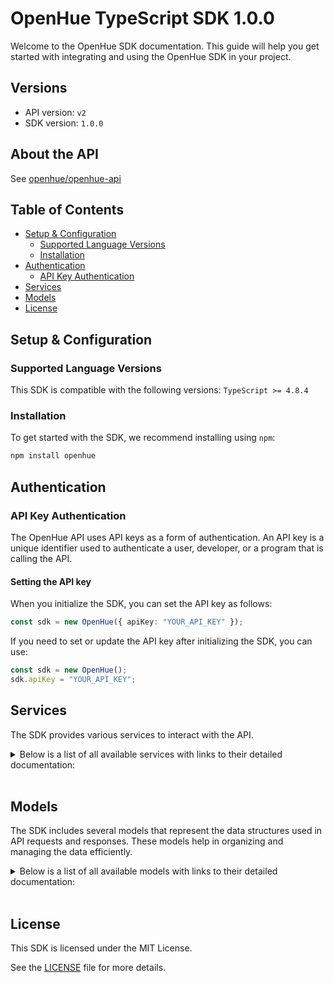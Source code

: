 # OpenHue TypeScript SDK 1.0.0

Welcome to the OpenHue SDK documentation. This guide will help you get started with integrating and using the OpenHue SDK in your project.

## Versions

- API version: `v2`
- SDK version: `1.0.0`

## About the API

See [openhue/openhue-api](https://github.com/openhue/openhue-api)

## Table of Contents

- [Setup & Configuration](#setup--configuration)
  - [Supported Language Versions](#supported-language-versions)
  - [Installation](#installation)
- [Authentication](#authentication)
  - [API Key Authentication](#api-key-authentication)
- [Services](#services)
- [Models](#models)
- [License](#license)

## Setup & Configuration

### Supported Language Versions

This SDK is compatible with the following versions: `TypeScript >= 4.8.4`

### Installation

To get started with the SDK, we recommend installing using `npm`:

```bash
npm install openhue
```

## Authentication

### API Key Authentication

The OpenHue API uses API keys as a form of authentication. An API key is a unique identifier used to authenticate a user, developer, or a program that is calling the API.

#### Setting the API key

When you initialize the SDK, you can set the API key as follows:

```ts
const sdk = new OpenHue({ apiKey: "YOUR_API_KEY" });
```

If you need to set or update the API key after initializing the SDK, you can use:

```ts
const sdk = new OpenHue();
sdk.apiKey = "YOUR_API_KEY";
```

## Services

The SDK provides various services to interact with the API.

<details> 
<summary>Below is a list of all available services with links to their detailed documentation:</summary>

| Name                                                                 |
| :------------------------------------------------------------------- |
| [AuthService](documentation/services/AuthService.md)                 |
| [ResourceService](documentation/services/ResourceService.md)         |
| [DeviceService](documentation/services/DeviceService.md)             |
| [DevicePowerService](documentation/services/DevicePowerService.md)   |
| [LightService](documentation/services/LightService.md)               |
| [LightLevelService](documentation/services/LightLevelService.md)     |
| [MotionService](documentation/services/MotionService.md)             |
| [GroupedLightService](documentation/services/GroupedLightService.md) |
| [BridgeService](documentation/services/BridgeService.md)             |
| [BridgeHomeService](documentation/services/BridgeHomeService.md)     |
| [SceneService](documentation/services/SceneService.md)               |
| [RoomService](documentation/services/RoomService.md)                 |
| [ZoneService](documentation/services/ZoneService.md)                 |
| [TemperatureService](documentation/services/TemperatureService.md)   |

</details>
<br/>

## Models

The SDK includes several models that represent the data structures used in API requests and responses. These models help in organizing and managing the data efficiently.

<details> 
<summary>Below is a list of all available models with links to their detailed documentation:</summary>

| Name                                                                                                               | Description                                                                                                                                                                                                                                                                                                                                                                                                                                                                                           |
| :----------------------------------------------------------------------------------------------------------------- | :---------------------------------------------------------------------------------------------------------------------------------------------------------------------------------------------------------------------------------------------------------------------------------------------------------------------------------------------------------------------------------------------------------------------------------------------------------------------------------------------------- |
| [AuthenticateRequest](documentation/models/AuthenticateRequest.md)                                                 |                                                                                                                                                                                                                                                                                                                                                                                                                                                                                                       |
| [Response](documentation/models/Response.md)                                                                       |                                                                                                                                                                                                                                                                                                                                                                                                                                                                                                       |
| [GetResourcesOkResponse](documentation/models/GetResourcesOkResponse.md)                                           |                                                                                                                                                                                                                                                                                                                                                                                                                                                                                                       |
| [GetDevicesOkResponse](documentation/models/GetDevicesOkResponse.md)                                               |                                                                                                                                                                                                                                                                                                                                                                                                                                                                                                       |
| [GetDeviceOkResponse](documentation/models/GetDeviceOkResponse.md)                                                 |                                                                                                                                                                                                                                                                                                                                                                                                                                                                                                       |
| [DevicePut](documentation/models/DevicePut.md)                                                                     |                                                                                                                                                                                                                                                                                                                                                                                                                                                                                                       |
| [UpdateDeviceOkResponse](documentation/models/UpdateDeviceOkResponse.md)                                           |                                                                                                                                                                                                                                                                                                                                                                                                                                                                                                       |
| [DeleteDeviceOkResponse](documentation/models/DeleteDeviceOkResponse.md)                                           |                                                                                                                                                                                                                                                                                                                                                                                                                                                                                                       |
| [GetDevicePowersOkResponse](documentation/models/GetDevicePowersOkResponse.md)                                     |                                                                                                                                                                                                                                                                                                                                                                                                                                                                                                       |
| [GetDevicePowerOkResponse](documentation/models/GetDevicePowerOkResponse.md)                                       |                                                                                                                                                                                                                                                                                                                                                                                                                                                                                                       |
| [GetLightsOkResponse](documentation/models/GetLightsOkResponse.md)                                                 |                                                                                                                                                                                                                                                                                                                                                                                                                                                                                                       |
| [GetLightOkResponse](documentation/models/GetLightOkResponse.md)                                                   |                                                                                                                                                                                                                                                                                                                                                                                                                                                                                                       |
| [LightPut](documentation/models/LightPut.md)                                                                       |                                                                                                                                                                                                                                                                                                                                                                                                                                                                                                       |
| [UpdateLightOkResponse](documentation/models/UpdateLightOkResponse.md)                                             |                                                                                                                                                                                                                                                                                                                                                                                                                                                                                                       |
| [GetLightLevelsOkResponse](documentation/models/GetLightLevelsOkResponse.md)                                       |                                                                                                                                                                                                                                                                                                                                                                                                                                                                                                       |
| [GetLightLevelOkResponse](documentation/models/GetLightLevelOkResponse.md)                                         |                                                                                                                                                                                                                                                                                                                                                                                                                                                                                                       |
| [LightLevelPut](documentation/models/LightLevelPut.md)                                                             |                                                                                                                                                                                                                                                                                                                                                                                                                                                                                                       |
| [UpdateLightLevelOkResponse](documentation/models/UpdateLightLevelOkResponse.md)                                   |                                                                                                                                                                                                                                                                                                                                                                                                                                                                                                       |
| [GetMotionSensorsOkResponse](documentation/models/GetMotionSensorsOkResponse.md)                                   |                                                                                                                                                                                                                                                                                                                                                                                                                                                                                                       |
| [GetMotionSensorOkResponse](documentation/models/GetMotionSensorOkResponse.md)                                     |                                                                                                                                                                                                                                                                                                                                                                                                                                                                                                       |
| [MotionPut](documentation/models/MotionPut.md)                                                                     |                                                                                                                                                                                                                                                                                                                                                                                                                                                                                                       |
| [UpdateMotionSensorOkResponse](documentation/models/UpdateMotionSensorOkResponse.md)                               |                                                                                                                                                                                                                                                                                                                                                                                                                                                                                                       |
| [GetGroupedLightsOkResponse](documentation/models/GetGroupedLightsOkResponse.md)                                   |                                                                                                                                                                                                                                                                                                                                                                                                                                                                                                       |
| [GetGroupedLightOkResponse](documentation/models/GetGroupedLightOkResponse.md)                                     |                                                                                                                                                                                                                                                                                                                                                                                                                                                                                                       |
| [GroupedLightPut](documentation/models/GroupedLightPut.md)                                                         |                                                                                                                                                                                                                                                                                                                                                                                                                                                                                                       |
| [UpdateGroupedLightOkResponse](documentation/models/UpdateGroupedLightOkResponse.md)                               |                                                                                                                                                                                                                                                                                                                                                                                                                                                                                                       |
| [GetBridgesOkResponse](documentation/models/GetBridgesOkResponse.md)                                               |                                                                                                                                                                                                                                                                                                                                                                                                                                                                                                       |
| [GetBridgeOkResponse](documentation/models/GetBridgeOkResponse.md)                                                 |                                                                                                                                                                                                                                                                                                                                                                                                                                                                                                       |
| [BridgePut](documentation/models/BridgePut.md)                                                                     |                                                                                                                                                                                                                                                                                                                                                                                                                                                                                                       |
| [UpdateBridgeOkResponse](documentation/models/UpdateBridgeOkResponse.md)                                           |                                                                                                                                                                                                                                                                                                                                                                                                                                                                                                       |
| [GetBridgeHomesOkResponse](documentation/models/GetBridgeHomesOkResponse.md)                                       |                                                                                                                                                                                                                                                                                                                                                                                                                                                                                                       |
| [GetBridgeHomeOkResponse](documentation/models/GetBridgeHomeOkResponse.md)                                         |                                                                                                                                                                                                                                                                                                                                                                                                                                                                                                       |
| [GetScenesOkResponse](documentation/models/GetScenesOkResponse.md)                                                 |                                                                                                                                                                                                                                                                                                                                                                                                                                                                                                       |
| [ScenePost](documentation/models/ScenePost.md)                                                                     |                                                                                                                                                                                                                                                                                                                                                                                                                                                                                                       |
| [CreateSceneOkResponse](documentation/models/CreateSceneOkResponse.md)                                             |                                                                                                                                                                                                                                                                                                                                                                                                                                                                                                       |
| [GetSceneOkResponse](documentation/models/GetSceneOkResponse.md)                                                   |                                                                                                                                                                                                                                                                                                                                                                                                                                                                                                       |
| [ScenePut](documentation/models/ScenePut.md)                                                                       |                                                                                                                                                                                                                                                                                                                                                                                                                                                                                                       |
| [UpdateSceneOkResponse](documentation/models/UpdateSceneOkResponse.md)                                             |                                                                                                                                                                                                                                                                                                                                                                                                                                                                                                       |
| [DeleteSceneOkResponse](documentation/models/DeleteSceneOkResponse.md)                                             |                                                                                                                                                                                                                                                                                                                                                                                                                                                                                                       |
| [GetRoomsOkResponse](documentation/models/GetRoomsOkResponse.md)                                                   |                                                                                                                                                                                                                                                                                                                                                                                                                                                                                                       |
| [RoomPut](documentation/models/RoomPut.md)                                                                         |                                                                                                                                                                                                                                                                                                                                                                                                                                                                                                       |
| [CreateRoomOkResponse](documentation/models/CreateRoomOkResponse.md)                                               |                                                                                                                                                                                                                                                                                                                                                                                                                                                                                                       |
| [GetRoomOkResponse](documentation/models/GetRoomOkResponse.md)                                                     |                                                                                                                                                                                                                                                                                                                                                                                                                                                                                                       |
| [UpdateRoomOkResponse](documentation/models/UpdateRoomOkResponse.md)                                               |                                                                                                                                                                                                                                                                                                                                                                                                                                                                                                       |
| [DeleteRoomOkResponse](documentation/models/DeleteRoomOkResponse.md)                                               |                                                                                                                                                                                                                                                                                                                                                                                                                                                                                                       |
| [GetZonesOkResponse](documentation/models/GetZonesOkResponse.md)                                                   |                                                                                                                                                                                                                                                                                                                                                                                                                                                                                                       |
| [CreateZoneOkResponse](documentation/models/CreateZoneOkResponse.md)                                               |                                                                                                                                                                                                                                                                                                                                                                                                                                                                                                       |
| [GetZoneOkResponse](documentation/models/GetZoneOkResponse.md)                                                     |                                                                                                                                                                                                                                                                                                                                                                                                                                                                                                       |
| [UpdateZoneOkResponse](documentation/models/UpdateZoneOkResponse.md)                                               |                                                                                                                                                                                                                                                                                                                                                                                                                                                                                                       |
| [DeleteZoneOkResponse](documentation/models/DeleteZoneOkResponse.md)                                               |                                                                                                                                                                                                                                                                                                                                                                                                                                                                                                       |
| [GetTemperaturesOkResponse](documentation/models/GetTemperaturesOkResponse.md)                                     |                                                                                                                                                                                                                                                                                                                                                                                                                                                                                                       |
| [GetTemperatureOkResponse](documentation/models/GetTemperatureOkResponse.md)                                       |                                                                                                                                                                                                                                                                                                                                                                                                                                                                                                       |
| [TemperaturePut](documentation/models/TemperaturePut.md)                                                           |                                                                                                                                                                                                                                                                                                                                                                                                                                                                                                       |
| [UpdateTemperatureOkResponse](documentation/models/UpdateTemperatureOkResponse.md)                                 |                                                                                                                                                                                                                                                                                                                                                                                                                                                                                                       |
| [Success](documentation/models/Success.md)                                                                         |                                                                                                                                                                                                                                                                                                                                                                                                                                                                                                       |
| [ResponseError](documentation/models/ResponseError.md)                                                             |                                                                                                                                                                                                                                                                                                                                                                                                                                                                                                       |
| [Error](documentation/models/Error.md)                                                                             |                                                                                                                                                                                                                                                                                                                                                                                                                                                                                                       |
| [ResourceGet](documentation/models/ResourceGet.md)                                                                 |                                                                                                                                                                                                                                                                                                                                                                                                                                                                                                       |
| [ResourceGetType](documentation/models/ResourceGetType.md)                                                         | Type of the supported resources                                                                                                                                                                                                                                                                                                                                                                                                                                                                       |
| [ResourceIdentifier](documentation/models/ResourceIdentifier.md)                                                   |                                                                                                                                                                                                                                                                                                                                                                                                                                                                                                       |
| [Rtype](documentation/models/Rtype.md)                                                                             | The type of the referenced resource                                                                                                                                                                                                                                                                                                                                                                                                                                                                   |
| [DeviceGet](documentation/models/DeviceGet.md)                                                                     |                                                                                                                                                                                                                                                                                                                                                                                                                                                                                                       |
| [DeviceGetType](documentation/models/DeviceGetType.md)                                                             |                                                                                                                                                                                                                                                                                                                                                                                                                                                                                                       |
| [ProductData](documentation/models/ProductData.md)                                                                 |                                                                                                                                                                                                                                                                                                                                                                                                                                                                                                       |
| [DeviceGetMetadata](documentation/models/DeviceGetMetadata.md)                                                     |                                                                                                                                                                                                                                                                                                                                                                                                                                                                                                       |
| [DeviceGetUsertest](documentation/models/DeviceGetUsertest.md)                                                     |                                                                                                                                                                                                                                                                                                                                                                                                                                                                                                       |
| [ProductArchetype](documentation/models/ProductArchetype.md)                                                       | The default archetype given by manufacturer. Can be changed by user.                                                                                                                                                                                                                                                                                                                                                                                                                                  |
| [UsertestStatus](documentation/models/UsertestStatus.md)                                                           |                                                                                                                                                                                                                                                                                                                                                                                                                                                                                                       |
| [DevicePutType](documentation/models/DevicePutType.md)                                                             |                                                                                                                                                                                                                                                                                                                                                                                                                                                                                                       |
| [DevicePutMetadata](documentation/models/DevicePutMetadata.md)                                                     |                                                                                                                                                                                                                                                                                                                                                                                                                                                                                                       |
| [Identify](documentation/models/Identify.md)                                                                       |                                                                                                                                                                                                                                                                                                                                                                                                                                                                                                       |
| [DevicePutUsertest](documentation/models/DevicePutUsertest.md)                                                     |                                                                                                                                                                                                                                                                                                                                                                                                                                                                                                       |
| [IdentifyAction](documentation/models/IdentifyAction.md)                                                           | Triggers a visual identification sequence, current implemented as (which can change in the future):<br/>Bridge performs Zigbee LED identification cycles for 5 seconds Lights perform one breathe cycle Sensors<br/>perform LED identification cycles for 15 seconds<br/>                                                                                                                                                                                                                             |
| [DevicePowerGet](documentation/models/DevicePowerGet.md)                                                           |                                                                                                                                                                                                                                                                                                                                                                                                                                                                                                       |
| [PowerState](documentation/models/PowerState.md)                                                                   |                                                                                                                                                                                                                                                                                                                                                                                                                                                                                                       |
| [BatteryState](documentation/models/BatteryState.md)                                                               | Status of the power source of a device, only for battery powered devices.<br/><br/>- `normal` – battery level is sufficient<br/>- `low` – battery level low, some features (e.g. software update) might stop working, please change battery soon<br/>- `critical` – battery level critical, device can fail any moment<br/>                                                                                                                                                                           |
| [LightGet](documentation/models/LightGet.md)                                                                       |                                                                                                                                                                                                                                                                                                                                                                                                                                                                                                       |
| [LightGetMetadata](documentation/models/LightGetMetadata.md)                                                       | Deprecated, use metadata on device level                                                                                                                                                                                                                                                                                                                                                                                                                                                              |
| [On](documentation/models/On.md)                                                                                   |                                                                                                                                                                                                                                                                                                                                                                                                                                                                                                       |
| [LightGetDimming](documentation/models/LightGetDimming.md)                                                         |                                                                                                                                                                                                                                                                                                                                                                                                                                                                                                       |
| [LightGetColorTemperature](documentation/models/LightGetColorTemperature.md)                                       |                                                                                                                                                                                                                                                                                                                                                                                                                                                                                                       |
| [LightGetColor](documentation/models/LightGetColor.md)                                                             |                                                                                                                                                                                                                                                                                                                                                                                                                                                                                                       |
| [LightGetDynamics](documentation/models/LightGetDynamics.md)                                                       |                                                                                                                                                                                                                                                                                                                                                                                                                                                                                                       |
| [LightGetSignaling](documentation/models/LightGetSignaling.md)                                                     | Feature containing signaling properties.                                                                                                                                                                                                                                                                                                                                                                                                                                                              |
| [LightGetMode](documentation/models/LightGetMode.md)                                                               |                                                                                                                                                                                                                                                                                                                                                                                                                                                                                                       |
| [LightGetGradient](documentation/models/LightGetGradient.md)                                                       |                                                                                                                                                                                                                                                                                                                                                                                                                                                                                                       |
| [LightGetEffects](documentation/models/LightGetEffects.md)                                                         | Basic feature containing effect properties.                                                                                                                                                                                                                                                                                                                                                                                                                                                           |
| [LightGetTimedEffects](documentation/models/LightGetTimedEffects.md)                                               | Basic feature containing timed effect properties.                                                                                                                                                                                                                                                                                                                                                                                                                                                     |
| [LightGetPowerup](documentation/models/LightGetPowerup.md)                                                         | Feature containing properties to configure powerup behaviour of a lightsource.                                                                                                                                                                                                                                                                                                                                                                                                                        |
| [LightArchetype](documentation/models/LightArchetype.md)                                                           | Light archetype                                                                                                                                                                                                                                                                                                                                                                                                                                                                                       |
| [MirekSchema](documentation/models/MirekSchema.md)                                                                 |                                                                                                                                                                                                                                                                                                                                                                                                                                                                                                       |
| [GamutPosition](documentation/models/GamutPosition.md)                                                             | CIE XY gamut position                                                                                                                                                                                                                                                                                                                                                                                                                                                                                 |
| [Gamut](documentation/models/Gamut.md)                                                                             | Color gamut of color bulb. Some bulbs do not properly return the Gamut information. In this case this is not present.                                                                                                                                                                                                                                                                                                                                                                                 |
| [GamutType](documentation/models/GamutType.md)                                                                     | The gammut types supported by hue – A Gamut of early Philips color-only products – B Limited gamut of first Hue color products – C Richer color gamut of Hue white and color ambiance products – other Color gamut of non-hue products with non-hue gamuts resp w/o gamut                                                                                                                                                                                                                             |
| [SupportedDynamicStatus](documentation/models/SupportedDynamicStatus.md)                                           | Current status of the lamp with dynamics.                                                                                                                                                                                                                                                                                                                                                                                                                                                             |
| [SupportedSignals](documentation/models/SupportedSignals.md)                                                       | Indicates which signal is currently active.                                                                                                                                                                                                                                                                                                                                                                                                                                                           |
| [Color](documentation/models/Color.md)                                                                             |                                                                                                                                                                                                                                                                                                                                                                                                                                                                                                       |
| [SupportedGradientMode](documentation/models/SupportedGradientMode.md)                                             | Mode in which the points are currently being deployed. If not provided during PUT/POST it will be defaulted to interpolated_palette                                                                                                                                                                                                                                                                                                                                                                   |
| [SupportedEffects](documentation/models/SupportedEffects.md)                                                       |                                                                                                                                                                                                                                                                                                                                                                                                                                                                                                       |
| [SupportedTimedEffects](documentation/models/SupportedTimedEffects.md)                                             | Current status values the light is in regarding timed effects                                                                                                                                                                                                                                                                                                                                                                                                                                         |
| [PowerupPreset_1](documentation/models/PowerupPreset1.md)                                                          | When setting the custom preset the additional properties can be set. For all other presets, no other properties can be included.                                                                                                                                                                                                                                                                                                                                                                      |
| [PowerupOn_1](documentation/models/PowerupOn1.md)                                                                  |                                                                                                                                                                                                                                                                                                                                                                                                                                                                                                       |
| [PowerupDimming_1](documentation/models/PowerupDimming1.md)                                                        |                                                                                                                                                                                                                                                                                                                                                                                                                                                                                                       |
| [OnMode_1](documentation/models/OnMode1.md)                                                                        | State to activate after powerup.<br/>On will use the value specified in the “on” property.<br/>When setting mode “on”, the on property must be included.<br/>Toggle will alternate between on and off on each subsequent power toggle.<br/>Previous will return to the state it was in before powering off.<br/>                                                                                                                                                                                      |
| [DimmingMode_1](documentation/models/DimmingMode1.md)                                                              | Dimming will set the brightness to the specified value after power up.<br/>When setting mode “dimming”, the dimming property must be included.<br/>Previous will set brightness to the state it was in before powering off.<br/>                                                                                                                                                                                                                                                                      |
| [Dimming](documentation/models/Dimming.md)                                                                         |                                                                                                                                                                                                                                                                                                                                                                                                                                                                                                       |
| [DimmingColor_1](documentation/models/DimmingColor1.md)                                                            |                                                                                                                                                                                                                                                                                                                                                                                                                                                                                                       |
| [ColorMode_1](documentation/models/ColorMode1.md)                                                                  | State to activate after powerup. Availability of “color_temperature” and “color” modes depend on the capabilities of the lamp. Colortemperature will set the colortemperature to the specified value after power up. When setting color_temperature, the color_temperature property must be included Color will set the color tot he specified value after power up. When setting color mode, the color property must be included Previous will set color to the state it was in before powering off. |
| [ColorColorTemperature_1](documentation/models/ColorColorTemperature1.md)                                          |                                                                                                                                                                                                                                                                                                                                                                                                                                                                                                       |
| [DimmingDelta](documentation/models/DimmingDelta.md)                                                               |                                                                                                                                                                                                                                                                                                                                                                                                                                                                                                       |
| [ColorTemperature](documentation/models/ColorTemperature.md)                                                       |                                                                                                                                                                                                                                                                                                                                                                                                                                                                                                       |
| [ColorTemperatureDelta](documentation/models/ColorTemperatureDelta.md)                                             |                                                                                                                                                                                                                                                                                                                                                                                                                                                                                                       |
| [Dynamics](documentation/models/Dynamics.md)                                                                       |                                                                                                                                                                                                                                                                                                                                                                                                                                                                                                       |
| [Alert](documentation/models/Alert.md)                                                                             | Joined alert control                                                                                                                                                                                                                                                                                                                                                                                                                                                                                  |
| [Signaling](documentation/models/Signaling.md)                                                                     | Feature containing basic signaling properties.                                                                                                                                                                                                                                                                                                                                                                                                                                                        |
| [LightPutMode](documentation/models/LightPutMode.md)                                                               |                                                                                                                                                                                                                                                                                                                                                                                                                                                                                                       |
| [Gradient](documentation/models/Gradient.md)                                                                       | Basic feature containing gradient properties.                                                                                                                                                                                                                                                                                                                                                                                                                                                         |
| [Effects](documentation/models/Effects.md)                                                                         | Basic feature containing effect properties.                                                                                                                                                                                                                                                                                                                                                                                                                                                           |
| [LightPutTimedEffects](documentation/models/LightPutTimedEffects.md)                                               | Basic feature containing timed effect properties.                                                                                                                                                                                                                                                                                                                                                                                                                                                     |
| [Powerup](documentation/models/Powerup.md)                                                                         | Feature containing properties to configure powerup behaviour of a lightsource.                                                                                                                                                                                                                                                                                                                                                                                                                        |
| [DimmingDeltaAction](documentation/models/DimmingDeltaAction.md)                                                   |                                                                                                                                                                                                                                                                                                                                                                                                                                                                                                       |
| [ColorTemperatureDeltaAction](documentation/models/ColorTemperatureDeltaAction.md)                                 |                                                                                                                                                                                                                                                                                                                                                                                                                                                                                                       |
| [Signal](documentation/models/Signal.md)                                                                           | - `no_signal`: No signal is active. Write “no_signal” to stop active signal.<br/>- `on_off`: Toggles between max brightness and Off in fixed color.<br/>- `on_off_color`: Toggles between off and max brightness with color provided.<br/>- `alternating`: Alternates between 2 provided colors.<br/>                                                                                                                                                                                                 |
| [PowerupPreset_2](documentation/models/PowerupPreset2.md)                                                          | When setting the custom preset the additional properties can be set. For all other presets, no other properties can be included.                                                                                                                                                                                                                                                                                                                                                                      |
| [PowerupOn_2](documentation/models/PowerupOn2.md)                                                                  |                                                                                                                                                                                                                                                                                                                                                                                                                                                                                                       |
| [PowerupDimming_2](documentation/models/PowerupDimming2.md)                                                        |                                                                                                                                                                                                                                                                                                                                                                                                                                                                                                       |
| [OnMode_2](documentation/models/OnMode2.md)                                                                        | State to activate after powerup.<br/>On will use the value specified in the “on” property.<br/>When setting mode “on”, the on property must be included.<br/>Toggle will alternate between on and off on each subsequent power toggle.<br/>Previous will return to the state it was in before powering off.<br/>                                                                                                                                                                                      |
| [DimmingMode_2](documentation/models/DimmingMode2.md)                                                              | Dimming will set the brightness to the specified value after power up.<br/>When setting mode “dimming”, the dimming property must be included.<br/>Previous will set brightness to the state it was in before powering off.<br/>                                                                                                                                                                                                                                                                      |
| [DimmingColor_2](documentation/models/DimmingColor2.md)                                                            |                                                                                                                                                                                                                                                                                                                                                                                                                                                                                                       |
| [ColorMode_2](documentation/models/ColorMode2.md)                                                                  | State to activate after powerup. Availability of “color_temperature” and “color” modes depend on the capabilities of the lamp. Colortemperature will set the colortemperature to the specified value after power up. When setting color_temperature, the color_temperature property must be included Color will set the color tot he specified value after power up. When setting color mode, the color property must be included Previous will set color to the state it was in before powering off. |
| [ColorColorTemperature_2](documentation/models/ColorColorTemperature2.md)                                          |                                                                                                                                                                                                                                                                                                                                                                                                                                                                                                       |
| [LightLevelGet](documentation/models/LightLevelGet.md)                                                             |                                                                                                                                                                                                                                                                                                                                                                                                                                                                                                       |
| [Light](documentation/models/Light.md)                                                                             |                                                                                                                                                                                                                                                                                                                                                                                                                                                                                                       |
| [LightLevelReport](documentation/models/LightLevelReport.md)                                                       |                                                                                                                                                                                                                                                                                                                                                                                                                                                                                                       |
| [MotionGet](documentation/models/MotionGet.md)                                                                     |                                                                                                                                                                                                                                                                                                                                                                                                                                                                                                       |
| [Motion](documentation/models/Motion.md)                                                                           |                                                                                                                                                                                                                                                                                                                                                                                                                                                                                                       |
| [MotionGetSensitivity](documentation/models/MotionGetSensitivity.md)                                               |                                                                                                                                                                                                                                                                                                                                                                                                                                                                                                       |
| [MotionReport](documentation/models/MotionReport.md)                                                               |                                                                                                                                                                                                                                                                                                                                                                                                                                                                                                       |
| [SensitivityStatus](documentation/models/SensitivityStatus.md)                                                     |                                                                                                                                                                                                                                                                                                                                                                                                                                                                                                       |
| [MotionPutSensitivity](documentation/models/MotionPutSensitivity.md)                                               |                                                                                                                                                                                                                                                                                                                                                                                                                                                                                                       |
| [GroupedLightGet](documentation/models/GroupedLightGet.md)                                                         |                                                                                                                                                                                                                                                                                                                                                                                                                                                                                                       |
| [GroupedLightGetAlert](documentation/models/GroupedLightGetAlert.md)                                               | Joined alert control                                                                                                                                                                                                                                                                                                                                                                                                                                                                                  |
| [GroupedLightGetSignaling](documentation/models/GroupedLightGetSignaling.md)                                       | Feature containing basic signaling properties.                                                                                                                                                                                                                                                                                                                                                                                                                                                        |
| [GroupedLightPutType](documentation/models/GroupedLightPutType.md)                                                 | Type of the supported resources (always `grouped_light` here)                                                                                                                                                                                                                                                                                                                                                                                                                                         |
| [Dynamics2](documentation/models/Dynamics2.md)                                                                     |                                                                                                                                                                                                                                                                                                                                                                                                                                                                                                       |
| [BridgeGet](documentation/models/BridgeGet.md)                                                                     |                                                                                                                                                                                                                                                                                                                                                                                                                                                                                                       |
| [BridgeGetType](documentation/models/BridgeGetType.md)                                                             |                                                                                                                                                                                                                                                                                                                                                                                                                                                                                                       |
| [TimeZone](documentation/models/TimeZone.md)                                                                       |                                                                                                                                                                                                                                                                                                                                                                                                                                                                                                       |
| [BridgePutType](documentation/models/BridgePutType.md)                                                             |                                                                                                                                                                                                                                                                                                                                                                                                                                                                                                       |
| [BridgeHomeGet](documentation/models/BridgeHomeGet.md)                                                             |                                                                                                                                                                                                                                                                                                                                                                                                                                                                                                       |
| [BridgeHomeGetType](documentation/models/BridgeHomeGetType.md)                                                     |                                                                                                                                                                                                                                                                                                                                                                                                                                                                                                       |
| [SceneGet](documentation/models/SceneGet.md)                                                                       |                                                                                                                                                                                                                                                                                                                                                                                                                                                                                                       |
| [SceneGetType](documentation/models/SceneGetType.md)                                                               |                                                                                                                                                                                                                                                                                                                                                                                                                                                                                                       |
| [ActionGet](documentation/models/ActionGet.md)                                                                     |                                                                                                                                                                                                                                                                                                                                                                                                                                                                                                       |
| [SceneMetadata](documentation/models/SceneMetadata.md)                                                             |                                                                                                                                                                                                                                                                                                                                                                                                                                                                                                       |
| [ScenePalette](documentation/models/ScenePalette.md)                                                               | Group of colors that describe the palette of colors to be used when playing dynamics                                                                                                                                                                                                                                                                                                                                                                                                                  |
| [SceneGetStatus](documentation/models/SceneGetStatus.md)                                                           |                                                                                                                                                                                                                                                                                                                                                                                                                                                                                                       |
| [ActionGetAction](documentation/models/ActionGetAction.md)                                                         | The action to be executed on recall                                                                                                                                                                                                                                                                                                                                                                                                                                                                   |
| [ActionEffects_1](documentation/models/ActionEffects1.md)                                                          | Basic feature containing effect properties.                                                                                                                                                                                                                                                                                                                                                                                                                                                           |
| [ColorPaletteGet](documentation/models/ColorPaletteGet.md)                                                         |                                                                                                                                                                                                                                                                                                                                                                                                                                                                                                       |
| [ColorTemperaturePalettePost](documentation/models/ColorTemperaturePalettePost.md)                                 |                                                                                                                                                                                                                                                                                                                                                                                                                                                                                                       |
| [ScenePaletteEffects](documentation/models/ScenePaletteEffects.md)                                                 |                                                                                                                                                                                                                                                                                                                                                                                                                                                                                                       |
| [ColorTemperaturePalettePostColorTemperature](documentation/models/ColorTemperaturePalettePostColorTemperature.md) |                                                                                                                                                                                                                                                                                                                                                                                                                                                                                                       |
| [Active](documentation/models/Active.md)                                                                           |                                                                                                                                                                                                                                                                                                                                                                                                                                                                                                       |
| [ScenePostType](documentation/models/ScenePostType.md)                                                             |                                                                                                                                                                                                                                                                                                                                                                                                                                                                                                       |
| [ActionPost](documentation/models/ActionPost.md)                                                                   |                                                                                                                                                                                                                                                                                                                                                                                                                                                                                                       |
| [ActionPostAction](documentation/models/ActionPostAction.md)                                                       | The action to be executed on recall                                                                                                                                                                                                                                                                                                                                                                                                                                                                   |
| [ActionColorTemperature](documentation/models/ActionColorTemperature.md)                                           |                                                                                                                                                                                                                                                                                                                                                                                                                                                                                                       |
| [ActionEffects_2](documentation/models/ActionEffects2.md)                                                          | Basic feature containing effect properties.                                                                                                                                                                                                                                                                                                                                                                                                                                                           |
| [ScenePutType](documentation/models/ScenePutType.md)                                                               |                                                                                                                                                                                                                                                                                                                                                                                                                                                                                                       |
| [SceneRecall](documentation/models/SceneRecall.md)                                                                 |                                                                                                                                                                                                                                                                                                                                                                                                                                                                                                       |
| [SceneRecallAction](documentation/models/SceneRecallAction.md)                                                     | When writing active, the actions in the scene are executed on the target. dynamic_palette starts dynamic scene with colors in the Palette object.                                                                                                                                                                                                                                                                                                                                                     |
| [RoomGet](documentation/models/RoomGet.md)                                                                         |                                                                                                                                                                                                                                                                                                                                                                                                                                                                                                       |
| [RoomGetMetadata](documentation/models/RoomGetMetadata.md)                                                         | configuration object for a room                                                                                                                                                                                                                                                                                                                                                                                                                                                                       |
| [RoomArchetype](documentation/models/RoomArchetype.md)                                                             | Possible archetypes of a room                                                                                                                                                                                                                                                                                                                                                                                                                                                                         |
| [RoomPutMetadata](documentation/models/RoomPutMetadata.md)                                                         | configuration object for a room                                                                                                                                                                                                                                                                                                                                                                                                                                                                       |
| [TemperatureGet](documentation/models/TemperatureGet.md)                                                           |                                                                                                                                                                                                                                                                                                                                                                                                                                                                                                       |
| [Temperature](documentation/models/Temperature.md)                                                                 |                                                                                                                                                                                                                                                                                                                                                                                                                                                                                                       |
| [TemperatureReport](documentation/models/TemperatureReport.md)                                                     |                                                                                                                                                                                                                                                                                                                                                                                                                                                                                                       |
| [TemperaturePutType](documentation/models/TemperaturePutType.md)                                                   | Type of the supported resources (always `temperature` here)                                                                                                                                                                                                                                                                                                                                                                                                                                           |

</details>
<br/>

## License

This SDK is licensed under the MIT License.

See the [LICENSE](LICENSE) file for more details.
